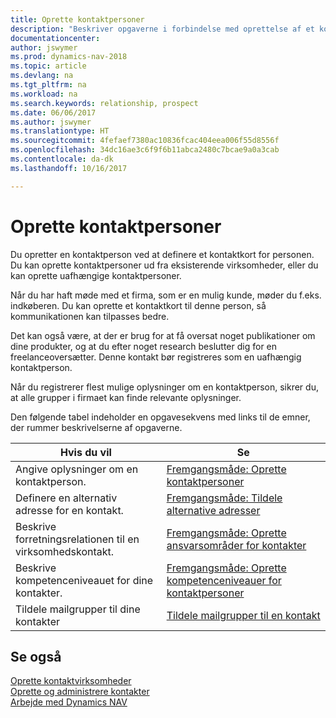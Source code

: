 ```yaml
---
title: Oprette kontaktpersoner
description: "Beskriver opgaverne i forbindelse med oprettelse af et kontaktkort for en person, f.eks. et kundeemne eller en leverandør, og bidrager til at angive relationen og tilpasse kommunikationen."
documentationcenter: 
author: jswymer
ms.prod: dynamics-nav-2018
ms.topic: article
ms.devlang: na
ms.tgt_pltfrm: na
ms.workload: na
ms.search.keywords: relationship, prospect
ms.date: 06/06/2017
ms.author: jswymer
ms.translationtype: HT
ms.sourcegitcommit: 4fefaef7380ac10836fcac404eea006f55d8556f
ms.openlocfilehash: 34dc16ae3c6f9f6b11abca2480c7bcae9a0a3cab
ms.contentlocale: da-dk
ms.lasthandoff: 10/16/2017

---
```

# <a name="creating-contact-persons"></a>Oprette kontaktpersoner
Du opretter en kontaktperson ved at definere et kontaktkort for personen. Du kan oprette kontaktpersoner ud fra eksisterende virksomheder, eller du kan oprette uafhængige kontaktpersoner.

Når du har haft møde med et firma, som er en mulig kunde, møder du f.eks. indkøberen. Du kan oprette et kontaktkort til denne person, så kommunikationen kan tilpasses bedre.

Det kan også være, at der er brug for at få oversat noget publikationer om dine produkter, og at du efter noget research beslutter dig for en freelanceoversætter. Denne kontakt bør registreres som en uafhængig kontaktperson.

Når du registrerer flest mulige oplysninger om en kontaktperson, sikrer du, at alle grupper i firmaet kan finde relevante oplysninger.

Den følgende tabel indeholder en opgavesekvens med links til de emner, der rummer beskrivelserne af opgaverne. 

| Hvis du vil | Se |
| --- | --- |
| Angive oplysninger om en kontaktperson. |[Fremgangsmåde: Oprette kontaktpersoner](marketing-how-create-contact-persons.md) |
| Definere en alternativ adresse for en kontakt. |[Fremgangsmåde: Tildele alternative adresser](marketing-how-assign-alternate-address.md) |
| Beskrive forretningsrelationen til en virksomhedskontakt. |[Fremgangsmåde: Oprette ansvarsområder for kontakter](marketing-job-responsibilities.md) |
| Beskrive kompetenceniveauet for dine kontakter. |[Fremgangsmåde: Oprette kompetenceniveauer for kontaktpersoner](marketing-organizational-levels.md) |
| Tildele mailgrupper til dine kontakter |[Tildele mailgrupper til en kontakt](marketing-mailing-groups.md) |

## <a name="see-also"></a>Se også
[Oprette kontaktvirksomheder](marketing-create-contact-companies.md)  
[Oprette og administrere kontakter]()  
[Arbejde med Dynamics NAV](ui-work-product.md)

